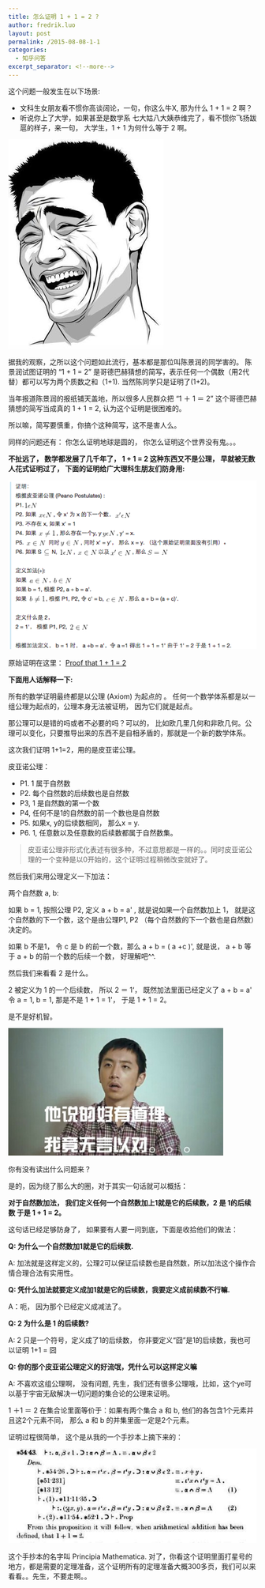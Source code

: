 ```yaml
---
title: 怎么证明 1 + 1 = 2 ?
author: fredrik.luo
layout: post
permalink: /2015-08-08-1-1
categories:
  - 知乎问答
excerpt_separator: <!--more--> 
---
```

这个问题一般发生在以下场景:

* 文科生女朋友看不惯你高谈阔论，一句，你这么牛X, 那为什么 1 + 1 = 2 啊？
* 听说你上了大学，如果甚至是数学系 七大姑八大姨恭维完了，看不惯你飞扬跋扈的样子，来一句， 大学生，1 + 1 为何什么等于 2 啊。

<!--more-->
<img src="/wp-content/uploads/2015/08/lx.jpg" />

据我的观察，之所以这个问题如此流行，基本都是那位叫陈景润的同学害的。 陈景润试图证明的 “1 + 1 = 2” 是哥德巴赫猜想的简写，表示任何一个偶数（用2代替）都可以写为两个质数之和（1+1). 当然陈同学只是证明了(1+2)。 

当年报道陈景润的报纸铺天盖地，所以很多人民群众把 “1 ＋ 1 ＝ 2” 这个哥德巴赫猜想的简写当成真的 1 + 1 = 2, 认为这个证明是很困难的。 

所以嘛，简写要慎重，你搞个这种简写，这不是害人么。

同样的问题还有： 你怎么证明地球是圆的， 你怎么证明这个世界没有鬼。。。 

**不扯远了， 数学都发展了几千年了， 1 + 1 = 2 这种东西又不是公理， 早就被无数人花式证明过了， 下面的证明给广大理科生朋友们防身用:**

<img src="/wp-content/uploads/2015/08/proof.png" />

原始证明在这里：
<a href="http://mathforum.org/library/drmath/view/51551.html">Proof that 1 + 1 = 2</a>

**下面用人话解释一下:**

所有的数学证明最终都是以公理 (Axiom) 为起点的 。 任何一个数学体系都是以一组公理为起点的，公理本身无法被证明， 因为它们就是起点。 

那公理可以是错的吗或者不必要的吗？可以的， 比如欧几里几何和非欧几何。公理可以变化，只要推导出来的东西不是自相矛盾的，那就是一个新的数学体系。

这次我们证明 1+1=2，用的是皮亚诺公理。

皮亚诺公理：

* P1. 1 属于自然数
* P2. 每个自然数的后续数也是自然数
* P3, 1 是自然数的第一个数
* P4, 任何不是1的自然数的前一个数也是自然数
* P5. 如果x, y的后续数相同， 那么x = y.
* P6. 1, 任意数以及任意数的后续数都属于自然数集。

>皮亚诺公理非形式化表述有很多种，不过意思都是一样的。。同时皮亚诺公理的一个变种是以0开始的，这个证明过程稍微改变就好了。

然后我们来用公理定义一下加法：

两个自然数 a, b:   

  如果 b = 1, 按照公理 P2, 定义 a + b = a' , 就是说如果一个自然数加上 1， 就是这个自然数的下一个数，这个是由公理P1, P2 （每个自然数的下一个数也是自然数）决定的。

  如果 b 不是1， 令 c 是 b 的前一个数，那么 a + b = ( a +c )', 就是说， a + b 等于 a + b 的前一个数的后续一个数， 好理解吧^^.

然后我们来看看 2 是什么。

2 被定义为 1 的一个后续数， 所以 2 ＝ 1‘， 既然加法里面已经定义了 a + b = a' 令 a = 1, b = 1, 那是不是 1 + 1 = 1'， 于是 1 + 1 = 2。

是不是好机智。

<img src="/wp-content/uploads/2015/08/dc.png" />

你有没有读出什么问题来？

是的，因为绕了那么大的圈，对于其实一句话就可以概括：

**对于自然数加法， 我们定义任何一个自然数加上1就是它的后续数，2 是 1的后续数
于是 1 + 1 = 2。**

这句话已经足够防身了， 如果要有人要一问到底，下面是收拾他们的做法：

**Q: 为什么一个自然数加1就是它的后续数.**

A: 加法就是这样定义的，公理2可以保证后续数也是自然数，所以加法这个操作合情合理合法有实用性。

**Q: 凭什么加法就要定义成加1就是它的后续数，我要定义成前续数不行嘛.**

A：呃， 因为那个已经定义成减法了。

**Q: 2 为什么是 1 的后续数?**

A: 2 只是一个符号，定义成了1的后续数， 你非要定义“囧”是1的后续数，我也可以证明 1+1 = 囧

**Q: 你的那个皮亚诺公理定义的好流氓，凭什么可以这样定义嘛**

A: 不喜欢这组公理啊， 没有问题, 先生，我们还有很多公理哦，比如，这个ye可以基于宇宙无敌解决一切问题的集合论的公理来证明。

1 ＋1 ＝ 2 在集合论里面等价于：如果有两个集合 a 和 b, 他们的各包含1个元素并且这2个元素不同， 那么 a 和 b 的并集里面一定是2个元素。

证明过程很简单， 这个是从我的一个手抄本上摘下来的：

<img src="/wp-content/uploads/2015/08/set.jpg" />

这个手抄本的名字叫 Principia Mathematica. 对了，你看这个证明里面打星号的地方，都是需要的定理准备，这个证明所有的定理准备大概300多页，我们可以来看看。。先生，不要走啊。。

